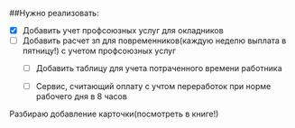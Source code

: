 ##Нужно реализовать:
 - [x] Добавить учет профсоюзных услуг для окладников
 - [ ] Добавить расчет зп для повременников(каждую неделю выплата в пятницу!) с учетом профсоюзных услуг
   - [ ] Добавить таблицу для учета потраченного времени работника
   - [ ] Сервис, считающий оплату с учтом переработок при норме рабочего дня в 8 часов



Разбираю добавление карточки(посмотреть в книге!)